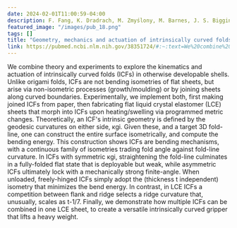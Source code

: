 ```yaml
---
date: 2024-02-01T11:00:59-04:00
description: F. Fang, K. Dradrach, M. Zmyślony, M. Barnes, J. S. Biggins
featured_image: "/images/pub_18.png"
tags: []
title: "Geometry, mechanics and actuation of intrinsically curved folds"
link: https://pubmed.ncbi.nlm.nih.gov/38351724/#:~:text=We%20combine%20theory%20and%20experiments,joining%20sheets%20along%20curved%20boundaries.
---
```


We combine theory and experiments to explore the kinematics and actuation of intrinsically curved folds (ICFs) in otherwise developable shells. Unlike origami folds, ICFs are not bending isometries of flat sheets, but arise via non-isometric processes (growth/moulding) or by joining sheets along curved boundaries. Experimentally, we implement both, first making joined ICFs from paper, then fabricating flat liquid crystal elastomer (LCE) sheets that morph into ICFs upon heating/swelling via programmed metric changes. Theoretically, an ICF's intrinsic geometry is defined by the geodesic curvatures on either side, κgi. Given these, and a target 3D fold-line, one can construct the entire surface isometrically, and compute the bending energy. This construction shows ICFs are bending mechanisms, with a continuous family of isometries trading fold angle against fold-line curvature. In ICFs with symmetric κgi, straightening the fold-line culminates in a fully-folded flat state that is deployable but weak, while asymmetric ICFs ultimately lock with a mechanically strong finite-angle. When unloaded, freely-hinged ICFs simply adopt the (thickness t independent) isometry that minimizes the bend energy. In contrast, in LCE ICFs a competition between flank and ridge selects a ridge curvature that, unusually, scales as t-1/7. Finally, we demonstrate how multiple ICFs can be combined in one LCE sheet, to create a versatile intrinsically curved gripper that lifts a heavy weight.